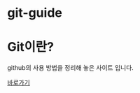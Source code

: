 # git-guide

# Git이란?

github의 사용 방법을 정리해 놓은 사이트 입니다.

[바로가기](https://mylko72.gitbooks.io/git/content/index.html)
